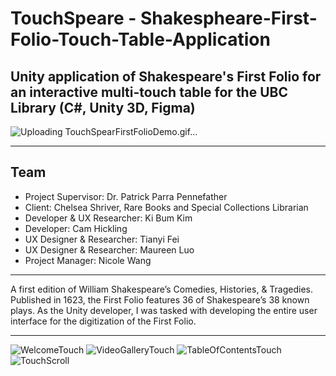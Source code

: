 # TouchSpeare - Shakespheare-First-Folio-Touch-Table-Application
Unity application of Shakespeare's First Folio for an interactive multi-touch table for the UBC Library (C#, Unity 3D, Figma)
---
![Uploading TouchSpearFirstFolioDemo.gif…]()

---

## Team


- Project Supervisor: Dr. Patrick Parra Pennefather
- Client: Chelsea Shriver, Rare Books and Special Collections Librarian
- Developer & UX Researcher: Ki Bum Kim
- Developer: Cam Hickling
- UX Designer & Researcher: Tianyi Fei
- UX Designer & Researcher: Maureen Luo
- Project Manager: Nicole Wang
---

A first edition of William Shakespeare’s Comedies, Histories, & Tragedies. Published in 1623, the First Folio features 36 of Shakespeare’s 38 known plays.
As the Unity developer, I was tasked with developing the entire user interface for the digitization of the First Folio.

---

![WelcomeTouch](https://github.com/kibum-j-kim/Shakespheare-First-Folio-Touch-Table-Application/assets/156856966/61457dca-6715-4836-bcc7-217ac8b26d33)
![VideoGalleryTouch](https://github.com/kibum-j-kim/Shakespheare-First-Folio-Touch-Table-Application/assets/156856966/bfa8d7fe-f104-4a99-80a0-fcac144267b1)
![TableOfContentsTouch](https://github.com/kibum-j-kim/Shakespheare-First-Folio-Touch-Table-Application/assets/156856966/816dae89-c2e9-481e-8982-d22e636929b8)
![TouchScroll](https://github.com/kibum-j-kim/Shakespheare-First-Folio-Touch-Table-Application/assets/156856966/522ab664-f77f-4d25-906a-c41168bedf92)

